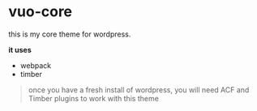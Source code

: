 # vuo-core


this is my core theme for wordpress.

**it uses**
* webpack
* timber

> once you have a fresh install of wordpress, you will need ACF and Timber plugins to work with this theme
